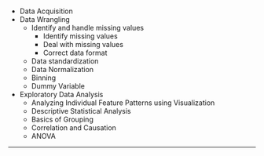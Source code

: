 <div class="alert alert-block alert-info" style="margin-top: 20px">
<ul>
    <li>Data Acquisition</li>
    <li>Data Wrangling
        <ul>
            <li>Identify and handle missing values
                <ul>
                    <li>Identify missing values</li>
                    <li>Deal with missing values</li>
                    <li>Correct data format</li>
                </ul>
            </li>
        <li>Data standardization</li>
        <li>Data Normalization</li>
        <li>Binning</li>
        <li>Dummy Variable</li>
        </ul>
    </li>
    <li>Exploratory Data Analysis
        <ul>
            <li>Analyzing Individual Feature Patterns using Visualization</li>
            <li>Descriptive Statistical Analysis</li>
            <li>Basics of Grouping</li>
            <li>Correlation and Causation</li>
            <li>ANOVA</li>
        </ul>
</ul>
</div>
<hr>

